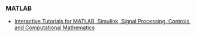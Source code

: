 ### MATLAB

* [Interactive Tutorials for MATLAB, Simulink, Signal Processing, Controls, and Computational Mathematics](http://www.mathworks.com/tutorials)

